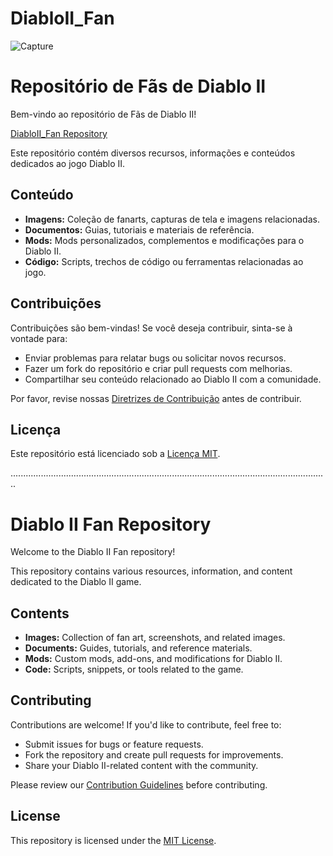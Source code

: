 # DiabloII_Fan

![Capture](https://github.com/SimonePenido/DiabloII_Fan/assets/112627846/2942dd5e-f993-4534-a011-03ea915ee740)

# Repositório de Fãs de Diablo II

Bem-vindo ao repositório de Fãs de Diablo II!

[DiabloII_Fan Repository](https://github.com/SimonePenido/DiabloII_Fan)


Este repositório contém diversos recursos, informações e conteúdos dedicados ao jogo Diablo II.

## Conteúdo

- **Imagens:** Coleção de fanarts, capturas de tela e imagens relacionadas.
- **Documentos:** Guias, tutoriais e materiais de referência.
- **Mods:** Mods personalizados, complementos e modificações para o Diablo II.
- **Código:** Scripts, trechos de código ou ferramentas relacionadas ao jogo.

## Contribuições

Contribuições são bem-vindas! Se você deseja contribuir, sinta-se à vontade para:

- Enviar problemas para relatar bugs ou solicitar novos recursos.
- Fazer um fork do repositório e criar pull requests com melhorias.
- Compartilhar seu conteúdo relacionado ao Diablo II com a comunidade.

Por favor, revise nossas [Diretrizes de Contribuição](CONTRIBUTING.md) antes de contribuir.

## Licença

Este repositório está licenciado sob a [Licença MIT](LICENSE).

..............................................................................................................................

# Diablo II Fan Repository

Welcome to the Diablo II Fan repository!

This repository contains various resources, information, and content dedicated to the Diablo II game.

## Contents

- **Images:** Collection of fan art, screenshots, and related images.
- **Documents:** Guides, tutorials, and reference materials.
- **Mods:** Custom mods, add-ons, and modifications for Diablo II.
- **Code:** Scripts, snippets, or tools related to the game.

## Contributing

Contributions are welcome! If you'd like to contribute, feel free to:

- Submit issues for bugs or feature requests.
- Fork the repository and create pull requests for improvements.
- Share your Diablo II-related content with the community.

Please review our [Contribution Guidelines](CONTRIBUTING.md) before contributing.

## License

This repository is licensed under the [MIT License](LICENSE).

